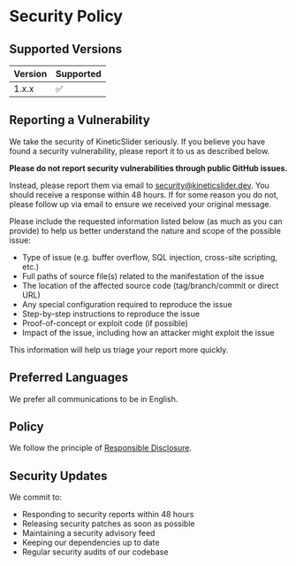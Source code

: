 # Security Policy

## Supported Versions

| Version | Supported          |
| ------- | ------------------ |
| 1.x.x   | :white_check_mark: |

## Reporting a Vulnerability

We take the security of KineticSlider seriously. If you believe you have found a security vulnerability, please report it to us as described below.

**Please do not report security vulnerabilities through public GitHub issues.**

Instead, please report them via email to [security@kineticslider.dev](mailto:security@kineticslider.dev). You should receive a response within 48 hours. If for some reason you do not, please follow up via email to ensure we received your original message.

Please include the requested information listed below (as much as you can provide) to help us better understand the nature and scope of the possible issue:

- Type of issue (e.g. buffer overflow, SQL injection, cross-site scripting, etc.)
- Full paths of source file(s) related to the manifestation of the issue
- The location of the affected source code (tag/branch/commit or direct URL)
- Any special configuration required to reproduce the issue
- Step-by-step instructions to reproduce the issue
- Proof-of-concept or exploit code (if possible)
- Impact of the issue, including how an attacker might exploit the issue

This information will help us triage your report more quickly.

## Preferred Languages

We prefer all communications to be in English.

## Policy

We follow the principle of [Responsible Disclosure](https://en.wikipedia.org/wiki/Responsible_disclosure).

## Security Updates

We commit to:
* Responding to security reports within 48 hours
* Releasing security patches as soon as possible
* Maintaining a security advisory feed
* Keeping our dependencies up to date
* Regular security audits of our codebase 